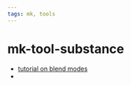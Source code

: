 ```yaml
---
tags: mk, tools
---
```


# mk-tool-substance

- [tutorial on blend modes](https://substance3d.adobe.com/tutorials/courses/Mastering-Blending-Modes/youtube-wtSlntZnUZE)
- 
